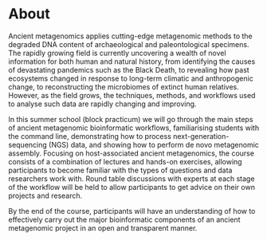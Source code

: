 # About

Ancient metagenomics applies cutting-edge metagenomic methods to the degraded DNA content of archaeological and paleontological specimens. The rapidly growing field is currently uncovering a wealth of novel information for both human and natural history, from identifying the causes of devastating pandemics such as the Black Death, to revealing how past ecosystems changed in response to long-term climatic and anthropogenic change, to reconstructing the microbiomes of extinct human relatives. However, as the field grows, the techniques, methods, and workflows used to analyse such data are rapidly changing and improving.

In this summer school (block practicum) we will go through the main steps of ancient metagenomic bioinformatic workflows, familiarising students with the command line, demonstrating how to process next-generation-sequencing (NGS) data, and showing how to perform de novo metagenomic assembly. Focusing on host-associated ancient metagenomics, the course consists of a combination of lectures and hands-on exercises, allowing participants to become familiar with the types of questions and data researchers work with. Round table discussions with experts at each stage of the workflow will be held to allow participants to get advice on their own projects and research.

By the end of the course, participants will have an understanding of how to effectively carry out the major bioinformatic components of an ancient metagenomic project in an open and transparent manner.
